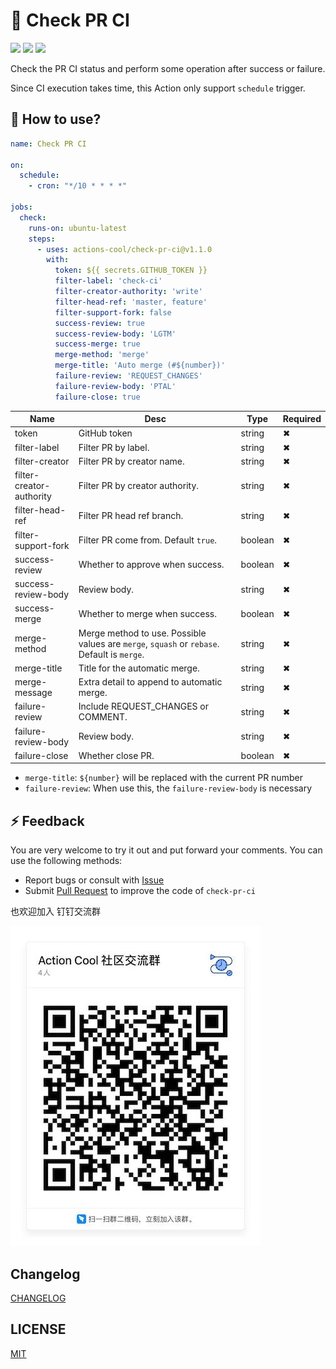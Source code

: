 # 🚗 Check PR CI

![](https://img.shields.io/github/workflow/status/actions-cool/check-pr-ci/CI?style=flat-square)
[![](https://img.shields.io/badge/marketplace-check--pr--ci-blueviolet?style=flat-square)](https://github.com/marketplace/actions/check-pr-ci)
[![](https://img.shields.io/github/v/release/actions-cool/check-pr-ci?style=flat-square&color=orange)](https://github.com/actions-cool/check-pr-ci/releases)

Check the PR CI status and perform some operation after success or failure.

Since CI execution takes time, this Action only support `schedule` trigger.

## 🍭 How to use?

```yml
name: Check PR CI

on:
  schedule:
    - cron: "*/10 * * * *"

jobs:
  check:
    runs-on: ubuntu-latest
    steps:
      - uses: actions-cool/check-pr-ci@v1.1.0
        with:
          token: ${{ secrets.GITHUB_TOKEN }}
          filter-label: 'check-ci'
          filter-creator-authority: 'write'
          filter-head-ref: 'master, feature'
          filter-support-fork: false
          success-review: true
          success-review-body: 'LGTM'
          success-merge: true
          merge-method: 'merge'
          merge-title: 'Auto merge (#${number})'
          failure-review: 'REQUEST_CHANGES'
          failure-review-body: 'PTAL'
          failure-close: true
```

| Name | Desc | Type | Required |
| -- | -- | -- | -- |
| token | GitHub token | string | ✖ |
| filter-label | Filter PR by label. | string | ✖ |
| filter-creator | Filter PR by creator name. | string | ✖ |
| filter-creator-authority | Filter PR by creator authority. | string | ✖ |
| filter-head-ref | Filter PR head ref branch. | string | ✖ |
| filter-support-fork | Filter PR come from. Default `true`. | boolean | ✖ |
| success-review | Whether to approve when success. | boolean | ✖ |
| success-review-body | Review body. | string | ✖ |
| success-merge | Whether to merge when success. | boolean | ✖ |
| merge-method | Merge method to use. Possible values are `merge`, `squash` or `rebase`. Default is `merge`. | string | ✖ |
| merge-title | Title for the automatic merge. | string | ✖ |
| merge-message | Extra detail to append to automatic merge. | string | ✖ |
| failure-review | Include REQUEST_CHANGES or COMMENT. | string | ✖ |
| failure-review-body | Review body. | string | ✖ |
| failure-close | Whether close PR. | boolean | ✖ |

- `merge-title`: `${number}` will be replaced with the current PR number
- `failure-review`: When use this, the `failure-review-body` is necessary

## ⚡ Feedback

You are very welcome to try it out and put forward your comments. You can use the following methods:

- Report bugs or consult with [Issue](https://github.com/actions-cool/check-pr-ci/issues)
- Submit [Pull Request](https://github.com/actions-cool/check-pr-ci/pulls) to improve the code of `check-pr-ci`

也欢迎加入 钉钉交流群

![](https://github.com/actions-cool/resources/blob/main/dingding.jpeg?raw=true)

## Changelog

[CHANGELOG](./CHANGELOG.md)

## LICENSE

[MIT](./LICENSE)
